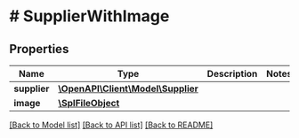 # # SupplierWithImage

## Properties

Name | Type | Description | Notes
------------ | ------------- | ------------- | -------------
**supplier** | [**\OpenAPI\Client\Model\Supplier**](Supplier.md) |  | 
**image** | [**\SplFileObject**](\SplFileObject.md) |  | 

[[Back to Model list]](../../README.md#documentation-for-models) [[Back to API list]](../../README.md#documentation-for-api-endpoints) [[Back to README]](../../README.md)


